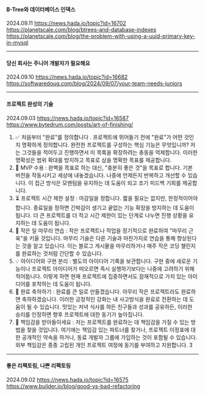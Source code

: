 #### B-Tree와 데이터베이스 인덱스
2024.09.11
https://news.hada.io/topic?id=16702
https://planetscale.com/blog/btrees-and-database-indexes
https://planetscale.com/blog/the-problem-with-using-a-uuid-primary-key-in-mysql

---
#### 당신 회사는 주니어 개발자가 필요해요
2024.09.10
https://news.hada.io/topic?id=16682
https://softwaredoug.com/blog/2024/09/07/your-team-needs-juniors

---

#### 프로젝트 완성의 기술
2024.09.03
https://news.hada.io/topic?id=16587
https://www.bytedrum.com/posts/art-of-finishing/

1. ✅ 처음부터 "완료"를 정의합니다 . 프로젝트에 뛰어들기 전에 "완료"가 어떤 것인지 명확하게 정의합니다. 완전한 프로젝트를 구성하는 핵심 기능은 무엇입니까? 저는 그것들을 적어두고 진행하면서 이 목록을 확장하려는 충동을 억제합니다. 이러한 명확성은 범위 확대를 방지하고 목표로 삼을 명확한 목표를 제공합니다.
2. 🚀 MVP 수용 : 완벽을 목표로 하는 대신, "충분히 좋은 것"을 목표로 합니다. 기본 버전을 작동시키고 세상에 내놓겠습니다. 나중에 언제든지 반복하고 개선할 수 있습니다. 이 접근 방식은 모멘텀을 유지하는 데 도움이 되고 조기 피드백 기회를 제공합니다.
3. ⏳ 프로젝트 시간 제한 설정 : 마감일을 정합니다. 짧을 필요는 없지만, 한정적이어야 합니다. 종료일을 정하면 긴박감이 생기고 끝없는 기능 확장을 방지하는 데 도움이 됩니다. 더 큰 프로젝트를 더 작고 시간 제한이 있는 단계로 나누면 진행 상황을 유지하는 데 도움이 됩니다.
4. 🧩 작은 일 마무리 연습 : 작은 프로젝트나 작업을 정기적으로 완료하여 "마무리 근육"을 키울 것입니다. 마무리 기술은 다른 기술과 마찬가지로 연습을 통해 향상된다는 것을 알고 있습니다. 이는 블로그 게시물을 마무리하거나 매주 작은 코딩 챌린지를 완료하는 것처럼 간단할 수 있습니다.
5. 💡 아이디어와 구현 분리 : 별도의 아이디어 기록을 보관합니다. 구현 중에 새로운 기능이나 프로젝트 아이디어가 떠오르면 즉시 실행하기보다는 나중에 고려하기 위해 적어둡니다. 이렇게 하면 현재 프로젝트에 집중하면서도 잠재적으로 가치 있는 아이디어를 포착하는 데 도움이 됩니다.
6. 🎉 완료 축하하기 : 완료를 큰 일로 만들겠습니다. 아무리 작은 프로젝트라도 완료하면 축하하겠습니다. 이러한 긍정적인 강화는 내 사고방식을 완료로 전환하는 데 도움이 될 수 있습니다. 맛있는 저녁 식사를 하든 친구들과 성과를 공유하든, 이러한 승리를 인정하면 향후 프로젝트에 대한 동기가 높아집니다.
7. 👥 책임감을 받아들이세요 : 저는 프로젝트를 완료하는 데 책임감을 가질 수 있는 방법을 찾을 것입니다. 여기에는 책임감 있는 파트너를 찾거나, 프로젝트 이정표에 대한 공개적인 약속을 하거나, 동료 개발자 그룹에 가입하는 것이 포함될 수 있습니다. 외부 책임감은 종종 고립된 개인 프로젝트 여정에 동기를 부여하고 지원합니다. 3

---

#### 좋은 리팩토링, 나쁜 리팩토링
2024.09.02
https://news.hada.io/topic?id=16575
https://www.builder.io/blog/good-vs-bad-refactoring

